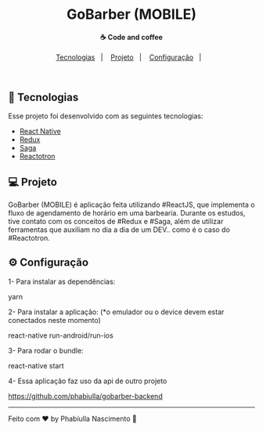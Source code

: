 <h1 align="center">
    GoBarber (MOBILE)
</h1>

<h4 align="center">
  ☕ Code and coffee
</h4>

<p align="center">
  <a href="#rocket-tecnologias">Tecnologias</a>&nbsp;&nbsp;&nbsp;|&nbsp;&nbsp;&nbsp;
  <a href="#-projeto">Projeto</a>&nbsp;&nbsp;&nbsp;|&nbsp;&nbsp;&nbsp;
  <a href="#-configuração">Configuração</a>&nbsp;&nbsp;&nbsp;|&nbsp;&nbsp;&nbsp;
</p>

<br>

## :rocket: Tecnologias

Esse projeto foi desenvolvido com as seguintes tecnologias:

- [React Native](https://facebook.github.io/react-native/)
- [Redux](https://redux.js.org)
- [Saga](https://redux-saga.js.org/)
- [Reactotron](https://github.com/infinitered/reactotron)

## 💻 Projeto

GoBarber (MOBILE) é aplicação feita utilizando #ReactJS, que implementa o fluxo de agendamento de horário em uma barbearia. Durante os estudos, tive contato com os conceitos de #Redux e #Saga, além de utilizar ferramentas que auxiliam no dia a dia de um DEV.. como é o caso do #Reactotron.

## ⚙ Configuração

1- Para instalar as dependências:

yarn

2- Para instalar a aplicação: (*o emulador ou o device devem estar conectados neste momento)

react-native run-android/run-ios

3- Para rodar o bundle:

react-native start

4- Essa aplicação faz uso da api de outro projeto

https://github.com/phabiulla/gobarber-backend

---

Feito com ♥ by Phabíulla Nascimento :wave:


